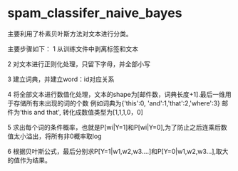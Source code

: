 # spam_classifer_naive_bayes

主要利用了朴素贝叶斯方法对文本进行分类。

主要步骤如下：
1 从训练文件中剥离标签和文本

2 对文本进行正则化处理，只留下字母，并全部小写

3 建立词典，并建立word：id对应关系

4 将全部文本进行数值化处理，文本的shape为[邮件数，词典长度+1].最后一维用于存储所有未出现的词的个数
  例如词典为{'this':0, 'and':1,'that':2,'where':3}
  邮件为‘this and that', 转化成数值类型为[1,1,1,0，0]
  
5 求出每个词的条件概率，也就是P[wi|Y=1]和P[wi|Y=0],为了防止之后连乘后数值太小溢出，将所有非0概率取log

6 根据贝叶斯公式，最后分别求P[Y=1|w1,w2,w3....]和P[Y=0|w1,w2,w3...],取大的值作为结果。
